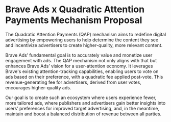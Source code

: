 # Brave Ads x Quadratic Attention Payments Mechanism Proposal

The Quadratic Attention Payments (QAP) mechanism aims to redefine digital advertising by empowering users to help determine the content they see and incentivize advertisers to create higher-quality, more relevant content.

Brave Ads’ fundamental goal is to accurately value and monetize user engagement with ads. The QAP mechanism not only aligns with that but enhances Brave Ads’ vision for a user-attention economy. It leverages Brave's existing attention-tracking capabilities, enabling users to vote on ads based on their preference, with a quadratic fee applied post-vote. This revenue-generating fee for advertisers, derived from user votes, encourages higher-quality ads.

Our goal is to create such an ecosystem where users experience fewer, more tailored ads, where publishers and advertisers gain better insights into users’ preferences for improved target advertising, and, in the meantime, maintain and boost a balanced distribution of revenue between all parties.
